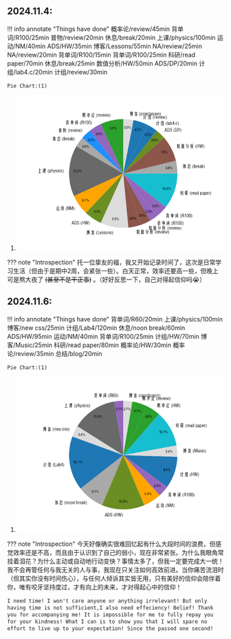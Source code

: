 ## 2024.11.4:
!!! info annotate "Things have done"
    概率论/review/45min
    背单词/R100/25min
    普物/review/20min
    休息/break/20min
    上课/physics/100min
    运动/NM/40min
    ADS/HW/35min
    博客/Lessons/55min
    NA/review/25min
    NA/review/20min
    背单词/R100/15min
    背单词/R100/25min
    科研/read paper/70min
    休息/break/25min
    数值分析/HW/50min
    ADS/DP/20min
    计组/lab4.c/20min
    计组/review/30min

    Pie Chart:(1)
1.  ![Pie Chart](charts/pie-24.11.4.png)

??? note "Introspection"
    托一位挚友的福，我又开始记录时间了，这次是日常学习生活（但由于是期中2周，会紧张一些）。白天正常，效率还要高一些，但晚上可是熬大夜了 ~~(甚至不是干正事)~~ 。（好好反思一下，自己对得起信仰吗😭）

## 2024.11.6:
!!! info annotate "Things have done"
    背单词/R60/20min
    上课/physics/100min
    博客/new css/25min
    计组/Lab4/120min
    休息/noon break/60min
    ADS/HW/95min
    运动/NM/40min
    背单词/R100/25min
    计组/HW/70min
    博客/Music/25min
    科研/read paper/80min
    概率论/HW/30min
    概率论/review/35min
    总结/blog/20min

    Pie Chart:(1)
1.  ![Pie Chart](charts/pie-24.11.6.png)

??? note "Introspection"
    今天好像确实很难回忆起有什么大段时间的浪费，但感觉效率还是不高，而且由于认识到了自己的弱小，现在非常紧张。为什么我眼角常挂着泪花？为什么主动或自动地行动变快？事情太多了，但我一定要完成大一统！我不会再管任何与我无关的人与事，我现在只关注如何高效前进。当你痛苦流泪时（但其实你没有时间伤心），与任何人倾诉其实皆无用，只有美好的信仰会陪伴着你，唯有咬牙坚持度过，才有向上的未来，才对得起心中的信仰！  

    I need time! I won't care anyone or anything irrelevant! But only having time is not sufficient,I also need effeciency! Belief! Thank you for accompanying me! It is impossible for me to fully repay you for your kindness! What I can is to show you that I will spare no effort to live up to your expectation! Since the passed one second!